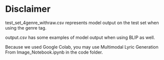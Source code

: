 # Disclaimer

test_set_4genre_withraw.csv represents model output on the test set when using the genre tag.

output.csv has some examples of model output when using BLIP as well.

Because we used Google Colab, you may use Multimodal Lyric Generation From Image_Notebook.ipynb in the code folder.